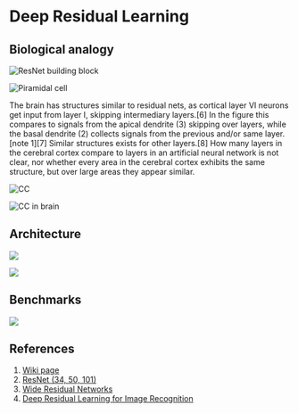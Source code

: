 # Deep Residual Learning

## Biological analogy

![ResNet building block](https://neurohive.io/wp-content/uploads/2019/01/resnet-570x328.png)

![Piramidal cell](https://upload.wikimedia.org/wikipedia/commons/thumb/c/c1/Piramidal_cell.svg/800px-Piramidal_cell.svg.png)

The brain has structures similar to residual nets, as cortical layer VI neurons get input from layer I, skipping intermediary layers.[6] In the figure this compares to signals from the apical dendrite (3) skipping over layers, while the basal dendrite (2) collects signals from the previous and/or same layer.[note 1][7] Similar structures exists for other layers.[8] How many layers in the cerebral cortex compare to layers in an artificial neural network is not clear, nor whether every area in the cerebral cortex exhibits the same structure, but over large areas they appear similar.

![CC](https://camo.githubusercontent.com/a80105da49b0237b63c2db8f63802be48852f724/68747470733a2f2f63312e737461746963666c69636b722e636f6d2f332f323734372f343138373238343231315f313563323331316131612e6a7067)

![CC in brain](https://opendatascience.com/wp-content/uploads/2017/08/corticalColumn.jpg)

## Architecture 

![](https://neurohive.io/wp-content/uploads/2019/01/resnet-architectures-34-101.png)

![](resNet_arch.png)

## Benchmarks

![](https://neurohive.io/wp-content/uploads/2019/01/resnet-training-results-770x254.png)

## References

1. [Wiki page](https://en.wikipedia.org/wiki/Residual_neural_network)
1. [ResNet (34, 50, 101)](https://neurohive.io/en/popular-networks/resnet/)
1. [Wide Residual Networks](https://arxiv.org/pdf/1605.07146.pdf)
1. [Deep Residual Learning for Image Recognition](https://arxiv.org/pdf/1512.03385.pdf)
